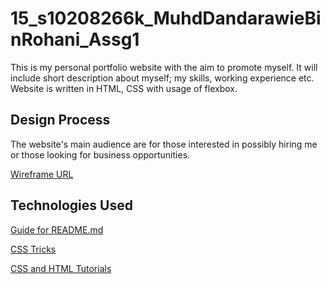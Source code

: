 # 15_s10208266k_MuhdDandarawieBinRohani_Assg1

This is my personal portfolio website with the aim to promote myself. It will include short description about myself; my skills, working experience etc. Website is written in HTML, CSS with usage of flexbox.

## Design Process
The website's main audience are for those interested in possibly hiring me or those looking for business opportunities.

[Wireframe URL](https://drive.google.com/file/d/1YynGZQjJUozLNcu-fbPPk8wTRc7AN9LN/view?usp=sharing)

## Technologies Used

[Guide for README.md](https://raw.githubusercontent.com/immalcolm/interactivedev-readme-template/main/README.md)

[CSS Tricks](https://css-tricks.com/)

[CSS and HTML Tutorials](https://www.w3schools.com/html/html_links.asp)

